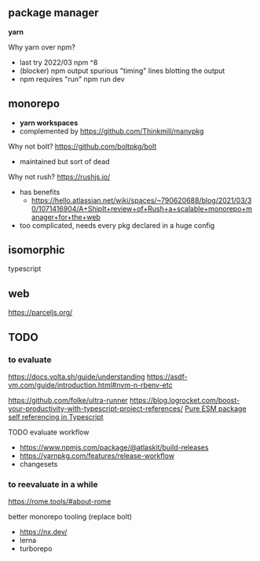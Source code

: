 

## package manager
**yarn**

Why yarn over npm?
* last try 2022/03 npm ^8
* (blocker) npm output spurious "timing" lines blotting the output
* npm requires "run" npm run dev


## monorepo
* **yarn workspaces**
* complemented by https://github.com/Thinkmill/manypkg

Why not bolt? https://github.com/boltpkg/bolt
* maintained but sort of dead

Why not rush? https://rushjs.io/
* has benefits
  * https://hello.atlassian.net/wiki/spaces/~790620688/blog/2021/03/30/1071416904/A+ShipIt+review+of+Rush+a+scalable+monorepo+manager+for+the+web
* too complicated, needs every pkg declared in a huge config


## isomorphic
typescript


## web
https://parceljs.org/



## TODO

### to evaluate

https://docs.volta.sh/guide/understanding
https://asdf-vm.com/guide/introduction.html#nvm-n-rbenv-etc

https://github.com/folke/ultra-runner
https://blog.logrocket.com/boost-your-productivity-with-typescript-project-references/
[Pure ESM package](https://gist.github.com/sindresorhus/a39789f98801d908bbc7ff3ecc99d99c)
[self referencing in Typescript]()


TODO evaluate workflow
- https://www.npmjs.com/package/@atlaskit/build-releases
- https://yarnpkg.com/features/release-workflow
- changesets


### to reevaluate in a while

https://rome.tools/#about-rome

better monorepo tooling (replace bolt)
- https://nx.dev/
- lerna
- turborepo
